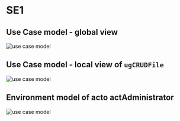 # SE1

## Use Case model - global view

![use case model](http://www.plantuml.com/plantuml/proxy?src=https://raw.githubusercontent.com/charelF/SE1/master/usecasemodel.puml)


## Use Case model - local view of ```ugCRUDFile```

![use case model](http://www.plantuml.com/plantuml/proxy?src=https://raw.githubusercontent.com/charelF/SE1/master/usecasemodel2.puml)


## Environment model of acto actAdministrator

![use case model](http://www.plantuml.com/plantuml/proxy?src=https://raw.githubusercontent.com/charelF/SE1/master/environmentmodel1.puml)
